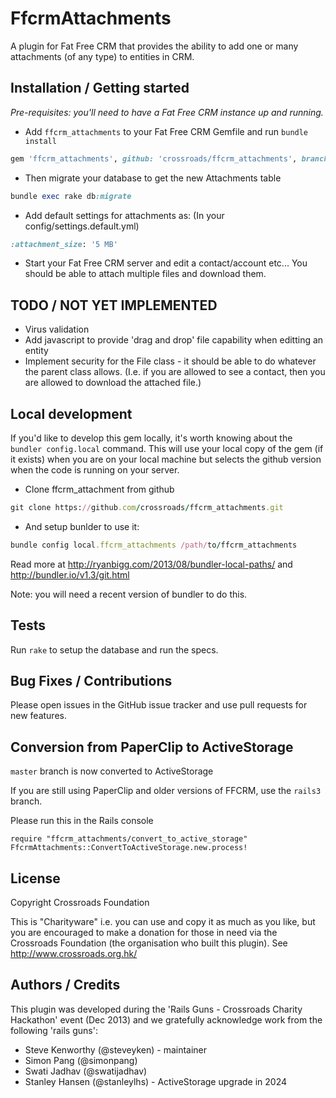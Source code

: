 # FfcrmAttachments

A plugin for Fat Free CRM that provides the ability to add one or many attachments (of any type) to entities in CRM.
## Installation / Getting started

_Pre-requisites: you'll need to have a Fat Free CRM instance up and running._

* Add ```ffcrm_attachments``` to your Fat Free CRM Gemfile and run ```bundle install```
```ruby
gem 'ffcrm_attachments', github: 'crossroads/ffcrm_attachments', branch: 'master'
```

* Then migrate your database to get the new Attachments table
```ruby
bundle exec rake db:migrate
```

* Add default settings for attachments as: (In your config/settings.default.yml)
```ruby
:attachment_size: '5 MB'
```

* Start your Fat Free CRM server and edit a contact/account etc... You should be able to attach multiple files and download them.

## TODO / NOT YET IMPLEMENTED

* Virus validation
* Add javascript to provide 'drag and drop' file capability when editting an entity
* Implement security for the File class - it should be able to do whatever the parent class allows. (I.e. if you are allowed to see a contact, then you are allowed to download the attached file.)

## Local development

If you'd like to develop this gem locally, it's worth knowing about the ```bundler config.local``` command. This will use your local copy of the gem (if it exists) when you are on your local machine but selects the github version when the code is running on your server.

* Clone ffcrm_attachment from github
```ruby
git clone https://github.com/crossroads/ffcrm_attachments.git
```
* And setup bunlder to use it:
```ruby
bundle config local.ffcrm_attachments /path/to/ffcrm_attachments
```

Read more at http://ryanbigg.com/2013/08/bundler-local-paths/ and http://bundler.io/v1.3/git.html

Note: you will need a recent version of bundler to do this.

## Tests

Run ```rake``` to setup the database and run the specs.

## Bug Fixes / Contributions

Please open issues in the GitHub issue tracker and use pull requests for new features.

## Conversion from PaperClip to ActiveStorage

`master` branch is now converted to ActiveStorage

If you are still using PaperClip and older versions of FFCRM, use the `rails3` branch.

Please run this in the Rails console
```
require "ffcrm_attachments/convert_to_active_storage"
FfcrmAttachments::ConvertToActiveStorage.new.process!
```

## License

Copyright Crossroads Foundation

This is "Charityware" i.e. you can use and copy it as much as you like,
but you are encouraged to make a donation for those in need via the
Crossroads Foundation (the organisation who built this plugin). See http://www.crossroads.org.hk/

## Authors / Credits

This plugin was developed during the 'Rails Guns - Crossroads Charity Hackathon' event (Dec 2013) and we gratefully acknowledge work from the following 'rails guns':

* Steve Kenworthy (@steveyken) - maintainer
* Simon Pang (@simonpang)
* Swati Jadhav (@swatijadhav)
* Stanley Hansen (@stanleylhs) - ActiveStorage upgrade in 2024

